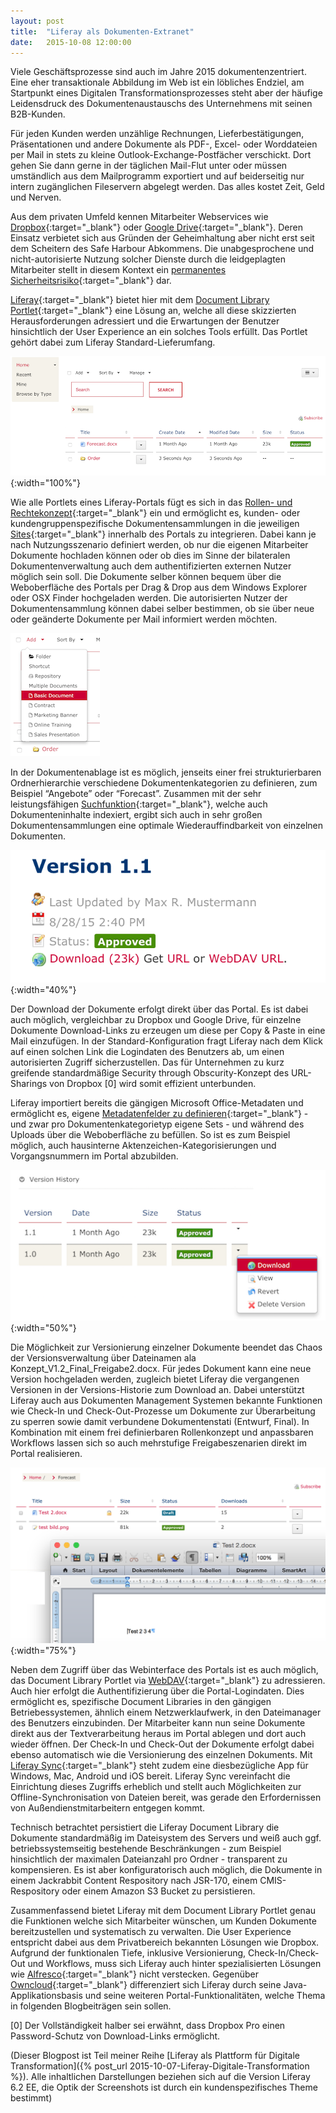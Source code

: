 ```yaml
---
layout: post
title:  "Liferay als Dokumenten-Extranet"
date:   2015-10-08 12:00:00
---
```


Viele Geschäftsprozesse sind auch im Jahre 2015 dokumentenzentriert. Eine eher transaktionale Abbildung im Web ist ein löbliches Endziel, am Startpunkt eines Digitalen Transformationsprozesses steht aber der häufige Leidensdruck des Dokumentenaustauschs des Unternehmens mit seinen B2B-Kunden. 

Für jeden Kunden werden unzählige Rechnungen, Lieferbestätigungen, Präsentationen und andere Dokumente als PDF-, Excel- oder Worddateien per Mail in stets zu kleine Outlook-Exchange-Postfächer verschickt. Dort gehen Sie dann gerne in der täglichen Mail-Flut unter oder müssen umständlich aus dem Mailprogramm exportiert und auf beiderseitig nur intern zugänglichen Fileservern abgelegt werden. Das alles kostet Zeit, Geld und Nerven.

Aus dem privaten Umfeld kennen Mitarbeiter Webservices wie [Dropbox](https://www.dropbox.com){:target="_blank"} oder [Google Drive](https://drive.google.com){:target="_blank"}. Deren Einsatz verbietet sich aus Gründen der Geheimhaltung aber nicht erst seit dem Scheitern des Safe Harbour Abkommens. Die unabgesprochene und nicht-autorisierte Nutzung solcher Dienste durch die leidgeplagten Mitarbeiter stellt in diesem Kontext ein [permanentes Sicherheitsrisiko](http://www.e-recht24.de/artikel/blog-foren-web20/7115-rechtssicher-in-der-cloud-ihre-daten-bei-dropbox-icloud-google-drivea-co.html){:target="_blank"} dar.

[Liferay](https://www.liferay.com){:target="_blank"} bietet hier mit dem [Document Library Portlet](https://www.liferay.com/de/documentation/liferay-portal/6.2/user-guide/-/ai/getting-started-with-the-documents-and-media-port-12){:target="_blank"} eine Lösung an, welche all diese skizzierten Herausforderungen adressiert und die Erwartungen der Benutzer hinsichtlich der User Experience an ein solches Tools erfüllt. Das Portlet gehört dabei zum Liferay Standard-Lieferumfang.

![Liferay Document Library Portlet](/images/blog/doc_lib1.png){:width="100%"}


Wie alle Portlets eines Liferay-Portals fügt es sich in das [Rollen- und Rechtekonzept](https://www.liferay.com/de/documentation/liferay-portal/6.2/user-guide/-/ai/roles-and-permissions-liferay-portal-6-2-user-guide-16-en){:target="_blank"} ein und ermöglicht es, kunden- oder kundengruppenspezifische Dokumentensammlungen in die jeweiligen [Sites](https://www.liferay.com/de/documentation/liferay-portal/6.2/user-guide/-/ai/leveraging-liferays-multi-site-capabili-liferay-portal-6-2-user-guide-02-en){:target="_blank"} innerhalb des Portals zu integrieren. Dabei kann je nach Nutzungsszenario definiert werden, ob nur die eigenen Mitarbeiter Dokumente hochladen können oder ob dies im Sinne der bilateralen Dokumentenverwaltung auch dem authentifizierten externen Nutzer möglich sein soll. Die Dokumente selber können bequem über die Weboberfläche des Portals per Drag & Drop aus dem Windows Explorer oder OSX Finder hochgeladen werden. Die autorisierten Nutzer der Dokumentensammlung können dabei selber bestimmen, ob sie über neue oder geänderte Dokumente per Mail informiert werden möchten.

![Liferay Document Library Portlet Document Categories](/images/blog/doc_lib2.png)

In der Dokumentenablage ist es möglich, jenseits einer frei strukturierbaren Ordnerhierarchie verschiedene Dokumentenkategorien zu definieren, zum Beispiel “Angebote” oder “Forecast”. Zusammen mit der sehr leistungsfähigen [Suchfunktion](https://www.liferay.com/de/documentation/liferay-portal/6.2/user-guide/-/ai/searching-for-content-in-liferay-liferay-portal-6-2-user-guide-06--3){:target="_blank"}, welche auch Dokumenteninhalte indexiert, ergibt sich auch in sehr großen Dokumentensammlungen eine optimale Wiederauffindbarkeit von einzelnen Dokumenten. 

![Liferay Document Library Portlet Document Download](/images/blog/doc_lib3.png){:width="40%"}

Der Download der Dokumente erfolgt direkt über das Portal. Es ist dabei auch möglich, vergleichbar zu Dropbox und Google Drive, für einzelne Dokumente Download-Links zu erzeugen um diese per Copy & Paste in eine Mail einzufügen. In der Standard-Konfiguration fragt Liferay nach dem Klick auf einen solchen Link die Logindaten des Benutzers ab, um einen autorisierten Zugriff sicherzustellen. Das für Unternehmen zu kurz greifende standardmäßige Security through Obscurity-Konzept des URL-Sharings von Dropbox [0] wird somit effizient unterbunden.

Liferay importiert bereits die gängigen Microsoft Office-Metadaten und ermöglicht es, eigene [Metadatenfelder zu definieren](https://www.liferay.com/de/documentation/liferay-portal/6.2/user-guide/-/ai/document-types-and-metadata-sets-liferay-portal-6-2-user-guide-05-en){:target="_blank"} - und zwar pro Dokumentenkategorietyp eigene Sets - und während des Uploads über die Weboberfläche zu befüllen. So ist es zum Beispiel möglich, auch hausinterne Aktenzeichen-Kategorisierungen und Vorgangsnummern im Portal abzubilden. 

![Liferay Document Library Portlet Document Versions](/images/blog/doc_lib4.png){:width="50%"}

Die Möglichkeit zur Versionierung einzelner Dokumente beendet das Chaos der Versionsverwaltung über Dateinamen ala Konzept_V1.2_Final_Freigabe2.docx. Für jedes Dokument kann eine neue Version hochgeladen werden, zugleich bietet Liferay die vergangenen Versionen in der Versions-Historie zum Download an. Dabei unterstützt Liferay auch aus Dokumenten Management Systemen bekannte Funktionen wie Check-In und Check-Out-Prozesse um Dokumente zur Überarbeitung zu sperren sowie damit verbundene Dokumentenstati (Entwurf, Final). In Kombination mit einem frei definierbaren Rollenkonzept und anpassbaren Workflows lassen sich so auch mehrstufige Freigabeszenarien direkt im Portal realisieren.

![Liferay Document Library Portlet WebDAV](/images/blog/doc_lib5a.png){:width="75%"}

Neben dem Zugriff über das Webinterface des Portals ist es auch möglich, das Document Library Portlet via [WebDAV](https://www.liferay.com/de/community/wiki/-/wiki/Main/Accessing+the+Document+Library+with+WebDAV){:target="_blank"} zu adressieren. Auch hier erfolgt die Authentifizierung über die Portal-Logindaten. Dies ermöglicht es, spezifische Document Libraries in den gängigen Betriebessystemen, ähnlich einem Netzwerklaufwerk, in den Dateimanager des Benutzers einzubinden. Der Mitarbeiter kann nun seine Dokumente direkt aus der Textverarbeitung heraus im Portal ablegen und dort auch wieder öffnen. Der Check-In und Check-Out der Dokumente erfolgt dabei ebenso automatisch wie die Versionierung des einzelnen Dokuments. Mit [Liferay Sync](https://www.liferay.com/de/documentation/liferay-portal/6.2/user-guide/-/ai/liferay-sync-liferay-portal-6-2-user-guide-05-en){:target="_blank"} steht zudem eine diesbezügliche App für Windows, Mac, Android und iOS bereit. Liferay Sync vereinfacht die Einrichtung dieses Zugriffs erheblich und stellt auch Möglichkeiten zur Offline-Synchronisation von Dateien bereit, was gerade den Erfordernissen von Außendienstmitarbeitern entgegen kommt.

Technisch betrachtet persistiert die Liferay Document Library die Dokumente standardmäßig im Dateisystem des Servers und weiß auch ggf. betriebssystemseitig bestehende Beschränkungen - zum Beispiel hinsichtlich der maximalen Dateianzahl pro Ordner - transparent zu kompensieren. Es ist aber konfiguratorisch auch möglich, die Dokumente in einem Jackrabbit Content Respository nach JSR-170, einem CMIS-Respository oder einem Amazon S3 Bucket zu persistieren.

Zusammenfassend bietet Liferay mit dem Document Library Portlet genau die Funktionen welche sich Mitarbeiter wünschen, um Kunden Dokumente bereitzustellen und systematisch zu verwalten. Die User Experience entspricht dabei aus dem Privatbereich bekannten Lösungen wie Dropbox. Aufgrund der funktionalen Tiefe, inklusive Versionierung, Check-In/Check-Out und Workflows, muss sich Liferay auch hinter spezialisierten Lösungen wie [Alfresco](https://www.alfresco.com/de/products/enterprise-content-management/community){:target="_blank"} nicht verstecken. Gegenüber [Owncloud](https://owncloud.org/){:target="_blank"} differenziert sich Liferay durch seine Java-Applikationsbasis und seine weiteren Portal-Funktionalitäten, welche Thema in folgenden Blogbeiträgen sein sollen.


[0] Der Vollständigkeit halber sei erwähnt, dass Dropbox Pro einen Password-Schutz von Download-Links ermöglicht.

(Dieser Blogpost ist Teil meiner Reihe [Liferay als Plattform für Digitale Transformation]({% post_url 2015-10-07-Liferay-Digitale-Transformation %}). Alle inhaltlichen Darstellungen beziehen sich auf die Version Liferay 6.2 EE, die Optik der Screenshots ist durch ein kundenspezifisches Theme bestimmt)


